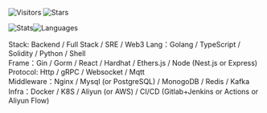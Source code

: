 <!-- Badge -->
![Visitors](https://visitor-badge.laobi.icu/badge?page_id=CcccFz.spiders&left_text=Visitors)
![Stars](https://img.shields.io/github/stars/CcccFz?label=Stars)

<!-- Stats -->
![Stats](https://github-readme-stats.vercel.app/api?username=CcccFz&hide_title=false&hide_border=true&show_icons=false&include_all_commits=true&count_private=true&line_height=20&theme=dracula)![Languages](https://github-readme-stats.vercel.app/api/top-langs/?username=CcccFz&hide_title=false&hide_border=true&layout=compact&theme=dracula)

Stack: Backend / Full Stack / SRE / Web3
Lang：Golang / TypeScript / Solidity / Python / Shell   
Frame：Gin / Gorm / React / Hardhat / Ethers.js / Node (Nest.js or Express)   
Protocol: Http / gRPC / Websocket / Mqtt  
Middleware：Nginx / Mysql (or PostgreSQL) / MonogoDB / Redis / Kafka   
Infra：Docker / K8S / Aliyun (or AWS) / CI/CD (Gitlab+Jenkins or Actions or Aliyun Flow)   
